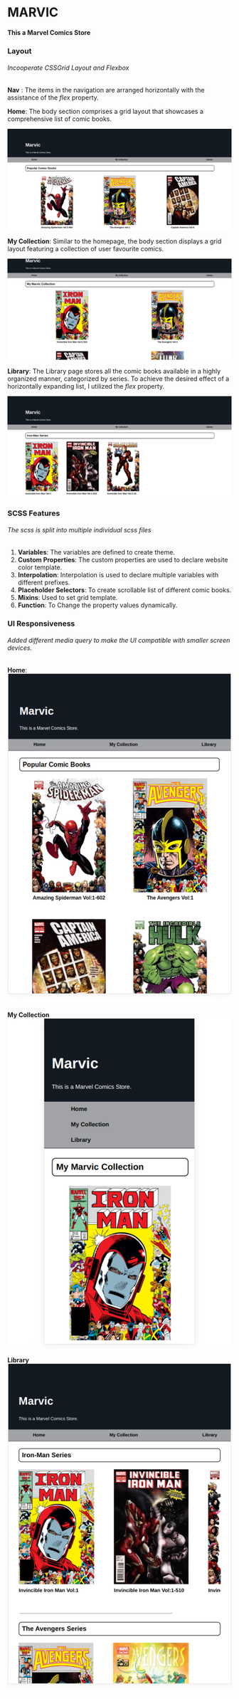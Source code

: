 # MARVIC
#### This a Marvel Comics Store

### Layout 

###### Incooperate CSSGrid Layout and Flexbox

**Nav** : The items in the navigation are arranged horizontally with the assistance of the *flex* property.

**Home**: The body section comprises a grid layout that showcases a comprehensive list of comic books.

![ReferenceImage](/screenshots/Home-default.png)

**My Collection**: Similar to the homepage, the body section displays a grid layout featuring a collection of user favourite comics.

![ReferenceImage](/screenshots/MyCollection-default.png)


**Library**: The Library page stores all the comic books available in a highly organized manner, categorized by series. To achieve the desired effect of a horizontally expanding list, I utilized the *flex* property.

![ReferenceImage](/screenshots/Library-default.png)

### SCSS Features

###### The scss is split into multiple individual scss files

1. **Variables**: The variables are defined to create theme.
2. **Custom Properties**: The custom properties are used to declare website color template.
3. **Interpolation**: Interpolation is used to declare multiple variables with different prefixes.
4. **Placeholder Selectors**: To create scrollable list of different comic books.
5. **Mixins**: Used to set grid template.
6. **Function**: To Change the property values dynamically.

### UI Responsiveness

###### Added different media query to make the UI compatible with smaller screen devices.

**Home**:
![ReferenceImage](/screenshots/Home-Pad.png)

**My Collection**
![ReferenceImage](/screenshots/MyCollection-Mobile.png)

**Library**
  ![ReferenceImage](/screenshots/Library-Pad.png)



